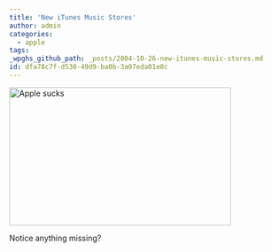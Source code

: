 ```yaml
---
title: 'New iTunes Music Stores'
author: admin
categories:
  - apple
tags: 
_wpghs_github_path: _posts/2004-10-26-new-itunes-music-stores.md
id: dfa78c7f-d530-49d9-ba0b-3a07eda01e0c
---
```

<p><img alt="Apple sucks" src="http://www.mennoboy.com/chris/archives/images/apple/itmsboo.jpg" width="400" height="249"></p>
<p>Notice anything missing?</p>
